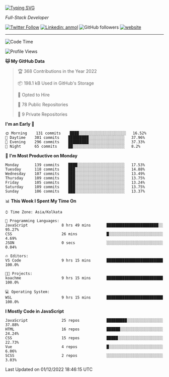 [![Typing SVG](https://readme-typing-svg.herokuapp.com?lines=HI%2C+I'm+Tonal;I'm+a+Full+Stack+Developer)](https://git.io/typing-svg)

<p><em>Full-Stack Developer</em></p>

[![Twitter Follow](https://img.shields.io/twitter/follow/tonalmathew?style=flat)](https://twitter.com/intent/follow?screen_name=tonalmathew)
[![Linkedin: anmol](https://img.shields.io/badge/tonal-mathew?style=flat-square&logo=Linkedin&logoColor=white&link=https://www.linkedin.com/in/tonal-mathew/)](https://www.linkedin.com/in/tonal-mathew/)
![GitHub followers](https://img.shields.io/github/followers/tonalmathew?label=Follow&style=social)
[![website](https://img.shields.io/badge/Website-46a2f1.svg?&style=flat-square&logo=Google-Chrome&logoColor=white&link=http://tonalmathew.github.io/)](http://tonalmathew.github.io/)

---
<!--START_SECTION:waka-->
![Code Time](http://img.shields.io/badge/Code%20Time-831%20hrs%2042%20mins-blue)

![Profile Views](http://img.shields.io/badge/Profile%20Views-0-blue)

**🐱 My GitHub Data** 

> 🏆 368 Contributions in the Year 2022
 > 
> 📦 198.1 kB Used in GitHub's Storage 
 > 
> 💼 Opted to Hire
 > 
> 📜 78 Public Repositories 
 > 
> 🔑 9 Private Repositories  
 > 
**I'm an Early 🐤** 

```text
🌞 Morning    131 commits    ████░░░░░░░░░░░░░░░░░░░░░   16.52% 
🌆 Daytime    301 commits    █████████░░░░░░░░░░░░░░░░   37.96% 
🌃 Evening    296 commits    █████████░░░░░░░░░░░░░░░░   37.33% 
🌙 Night      65 commits     ██░░░░░░░░░░░░░░░░░░░░░░░   8.2%

```
📅 **I'm Most Productive on Monday** 

```text
Monday       139 commits    ████░░░░░░░░░░░░░░░░░░░░░   17.53% 
Tuesday      118 commits    ███░░░░░░░░░░░░░░░░░░░░░░   14.88% 
Wednesday    107 commits    ███░░░░░░░░░░░░░░░░░░░░░░   13.49% 
Thursday     109 commits    ███░░░░░░░░░░░░░░░░░░░░░░   13.75% 
Friday       105 commits    ███░░░░░░░░░░░░░░░░░░░░░░   13.24% 
Saturday     109 commits    ███░░░░░░░░░░░░░░░░░░░░░░   13.75% 
Sunday       106 commits    ███░░░░░░░░░░░░░░░░░░░░░░   13.37%

```


📊 **This Week I Spent My Time On** 

```text
⌚︎ Time Zone: Asia/Kolkata

💬 Programming Languages: 
JavaScript               8 hrs 49 mins       ███████████████████████░░   95.27% 
CSS                      26 mins             █░░░░░░░░░░░░░░░░░░░░░░░░   4.69% 
JSON                     0 secs              ░░░░░░░░░░░░░░░░░░░░░░░░░   0.04%

🔥 Editors: 
VS Code                  9 hrs 15 mins       █████████████████████████   100.0%

🐱‍💻 Projects: 
koachme                  9 hrs 15 mins       █████████████████████████   100.0%

💻 Operating System: 
WSL                      9 hrs 15 mins       █████████████████████████   100.0%

```

**I Mostly Code in JavaScript** 

```text
JavaScript               25 repos            █████████░░░░░░░░░░░░░░░░   37.88% 
HTML                     16 repos            ██████░░░░░░░░░░░░░░░░░░░   24.24% 
CSS                      15 repos            █████░░░░░░░░░░░░░░░░░░░░   22.73% 
Vue                      4 repos             █░░░░░░░░░░░░░░░░░░░░░░░░   6.06% 
SCSS                     2 repos             ░░░░░░░░░░░░░░░░░░░░░░░░░   3.03%

```



 Last Updated on 01/12/2022 18:46:15 UTC
<!--END_SECTION:waka-->
